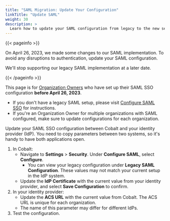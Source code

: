 ```yaml
---
title: "SAML Migration: Update Your Configuration"
linkTitle: "Update SAML"
weight: 30
description: >
  Learn how to update your SAML configuration from legacy to the new setup.
---
```


{{< pageinfo >}}
<p>On April 26, 2023, we made some changes to our SAML implementation. To avoid any disruptions to authentication, update your SAML configuration.</p><p>We'll stop supporting our legacy SAML implementation at a later date.</p>
{{< /pageinfo >}}

This page is for [Organization Owners](/getting-started/glossary/#organization-owner) who have set up their SAML SSO configuration **before April 26, 2023**.

- If you don't have a legacy SAML setup, please visit [Configure SAML SSO](/platform-deep-dive/collaboration/organization/organization-settings/saml-sso/) for instructions.
- If you're an Organization Owner for multiple organizations with SAML configured, make sure to update configurations for each organization.

Update your SAML SSO configuration between Cobalt and your identity provider (IdP). You need to copy parameters between two systems, so it's handy to have both applications open.

1. In Cobalt:
    - Navigate to **Settings** > **Security**. Under **Configure SAML**, select **Configure**.
      - You can view your legacy configuration under **Legacy SAML Configuration**. These values may not match your current setup in the IdP system.
    - Update the **IdP Certificate** with the current value from your identity provider, and select **Save Configuration** to confirm.
1. In your identity provider:
    - Update the **ACS URL** with the current value from Cobalt. The ACS URL is unique for each organization.
    - The name of this parameter may differ for different IdPs.
1. Test the configuration.
